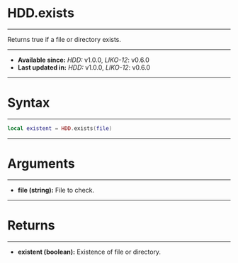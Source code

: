# HDD.exists
---

Returns true if a file or directory exists.

---

* **Available since:** _HDD:_ v1.0.0, _LIKO-12_: v0.6.0
* **Last updated in:** _HDD:_ v1.0.0, _LIKO-12_: v0.6.0

---
# Syntax
---

```lua
local existent = HDD.exists(file)
```

---
# Arguments
---

* **file (string):** File to check.


---
# Returns
---

* **existent (boolean):** Existence of file or directory.

